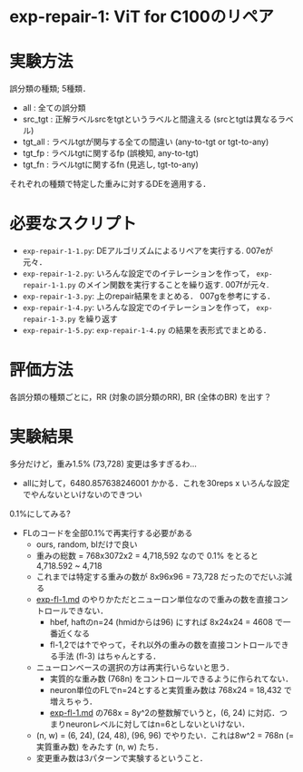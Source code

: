# exp-repair-1: ViT for C100のリペア

# 実験方法
誤分類の種類; 5種類．
- all : 全ての誤分類
- src_tgt : 正解ラベルsrcをtgtというラベルと間違える (srcとtgtは異なるラベル)
- tgt_all : ラベルtgtが関与する全ての間違い (any-to-tgt or tgt-to-any)
- tgt_fp : ラベルtgtに関するfp (誤検知, any-to-tgt)
- tgt_fn : ラベルtgtに関するfn (見逃し, tgt-to-any)

それぞれの種類で特定した重みに対するDEを適用する．

# 必要なスクリプト
- `exp-repair-1-1.py`: DEアルゴリズムによるリペアを実行する. 007eが元々．
- `exp-repair-1-2.py`: いろんな設定でのイテレーションを作って， `exp-repair-1-1.py` のメイン関数を実行することを繰り返す. 007fが元々.
- `exp-repair-1-3.py`: 上のrepair結果をまとめる． 007gを参考にする．
- `exp-repair-1-4.py`: いろんな設定でのイテレーションを作って， `exp-repair-1-3.py` を繰り返す
- `exp-repair-1-5.py`: `exp-repair-1-4.py` の結果を表形式でまとめる．

# 評価方法
各誤分類の種類ごとに，RR (対象の誤分類のRR), BR (全体のBR) を出す？

# 実験結果

多分だけど，重み1.5% (73,728) 変更は多すぎるわ...
- allに対して，6480.857638246001 かかる．これを30reps x いろんな設定でやんないといけないのできつい

0.1%にしてみる?
- FLのコードを全部0.1%で再実行する必要がある
    - ours, random, blだけで良い
    - 重みの総数 = 768x3072x2 = 4,718,592 なので 0.1% をとると 4,718.592 ~ 4,718
    - これまでは特定する重みの数が 8x96x96 = 73,728 だったのでだいぶ減る
    - [exp-fl-1.md](/src/exp-fl-1.md) のやりかただとニューロン単位なので重みの数を直接コントロールできない．
        - hbef, haftのn=24 (hmidからは96) にすれば 8x24x24 = 4608 で一番近くなる
        - fl-1,2では↑でやって，それ以外の重みの数を直接コントロールできる手法 (fl-3) はちゃんとする．
    - ニューロンベースの選択の方は再実行いらないと思う．
        - 実質的な重み数 (768n) をコントロールできるように作られてない．
        - neuron単位のFLでn=24とすると実質重み数は 768x24 = 18,432 で増えちゃう．
        - [exp-fl-1.md](/src/exp-fl-1.md) の768x = 8y^2の整数解でいうと，(6, 24) に対応．つまりneuronレベルに対してはn=6としないといけない．
    - (n, w) = (6, 24), (24, 48), (96, 96) でやりたい．これは8w^2 = 768n (=実質重み数) をみたす (n, w) たち．
    - 変更重み数は3パターンで実験するということ．